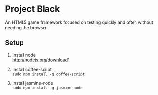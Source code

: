# Project Black
An HTML5 game framework focused on testing quickly and often without needing the browser.
## Setup

1. Install node  
http://nodejs.org/download/

2. Install coffee-script  
`sudo npm install -g coffee-script`

3. Install jasmine-node  
`sudo npm install -g jasmine-node`
